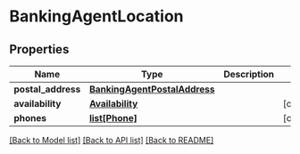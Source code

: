 # BankingAgentLocation

## Properties
Name | Type | Description | Notes
------------ | ------------- | ------------- | -------------
**postal_address** | [**BankingAgentPostalAddress**](BankingAgentPostalAddress.md) |  | 
**availability** | [**Availability**](Availability.md) |  | [optional] 
**phones** | [**list[Phone]**](Phone.md) |  | [optional] 

[[Back to Model list]](../README.md#documentation-for-models) [[Back to API list]](../README.md#documentation-for-api-endpoints) [[Back to README]](../README.md)

